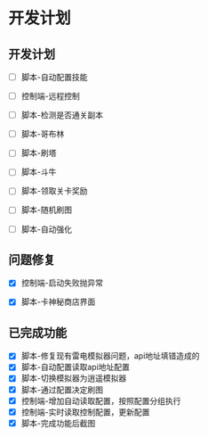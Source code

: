 # 开发计划

## 开发计划

- [ ] 脚本-自动配置技能

- [ ] 控制端-远程控制

- [ ] 脚本-检测是否通关副本

- [ ] 脚本-哥布林

- [ ] 脚本-刷塔

- [ ] 脚本-斗牛

- [ ] 脚本-领取关卡奖励

- [ ] 脚本-随机刷图

- [ ] 脚本-自动强化

  

## 问题修复



- [x] 控制端-启动失败抛异常
- [x] 脚本-卡神秘商店界面



## 已完成功能

- [x] 脚本-修复现有雷电模拟器问题，api地址填错造成的
- [x] 脚本-自动配置读取api地址配置
- [x] 脚本-切换模拟器为逍遥模拟器
- [x] 脚本-通过配置决定刷图
- [x] 控制端-增加自动读取配置，按照配置分组执行
- [x] 控制端-实时读取控制配置，更新配置
- [x] 脚本-完成功能后截图